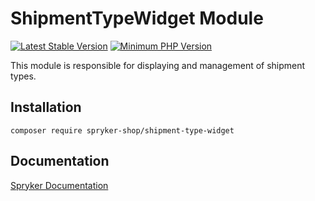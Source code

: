 # ShipmentTypeWidget Module
[![Latest Stable Version](https://poser.pugx.org/spryker-shop/shipment-type-widget/v/stable.svg)](https://packagist.org/packages/spryker-shop/shipment-type-widget)
[![Minimum PHP Version](https://img.shields.io/badge/php-%3E%3D%208.0-8892BF.svg)](https://php.net/)

This module is responsible for displaying and management of shipment types.

## Installation

```
composer require spryker-shop/shipment-type-widget
```

## Documentation

[Spryker Documentation](https://docs.spryker.com)
